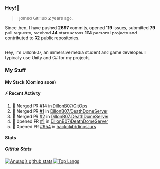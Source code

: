 ### Hey!👋
<!-- [![Banner](banner.png)](https://dillonb07.is-a.dev) -->


> I joined GitHub **2** years ago.

Since then, I have pushed **2697** commits, opened **119** issues, submitted **79** pull requests, received **44** stars across **104** personal projects and contributed to **32** public repositories.

<br>
Hey, I'm DillonB07, an immersive media student and game developer. I typically use Unity and C# for my projects.

<br>

### My Stuff

#### My Stack (Coming soon)

#### :zap: Recent Activity

<!--START_SECTION:activity-->
1. 🎉 Merged PR [#14](https://github.com/DillonB07/GitOps/pull/14) in [DillonB07/GitOps](https://github.com/DillonB07/GitOps)
2. 🎉 Merged PR [#1](https://github.com/DillonB07/DeathDomeServer/pull/1) in [DillonB07/DeathDomeServer](https://github.com/DillonB07/DeathDomeServer)
3. 🎉 Merged PR [#2](https://github.com/DillonB07/DeathDomeServer/pull/2) in [DillonB07/DeathDomeServer](https://github.com/DillonB07/DeathDomeServer)
4. 💪 Opened PR [#1](https://github.com/DillonB07/DeathDomeServer/pull/1) in [DillonB07/DeathDomeServer](https://github.com/DillonB07/DeathDomeServer)
5. 💪 Opened PR [#954](https://github.com/hackclub/dinosaurs/pull/954) in [hackclub/dinosaurs](https://github.com/hackclub/dinosaurs)
<!--END_SECTION:activity-->

#### Stats

##### GitHub Stats
[![Anurag’s github stats](https://github-readme-stats.vercel.app/api?username=dillonb07&show_icons=true&theme=radical)](https://github.com/dillonb07)
[![Top Langs](https://github-readme-stats.vercel.app/api/top-langs/?username=dillonb07&layout=compact&theme=radical)](https://github.com/dillonb07)
